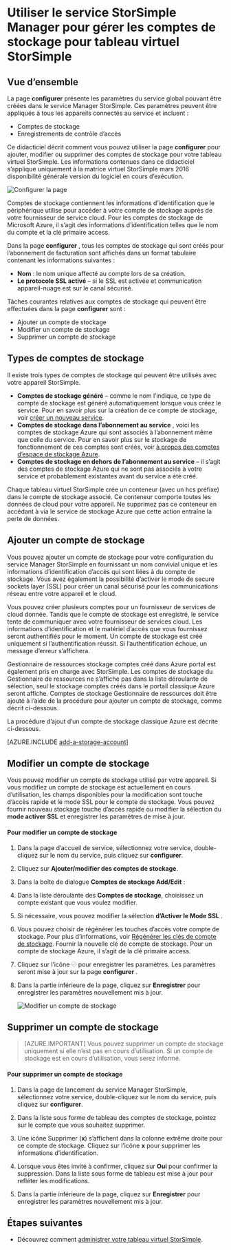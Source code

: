 <properties 
   pageTitle="Gérer votre compte de stockage StorSimple | Microsoft Azure"
   description="Explique comment vous pouvez utiliser la page Gestionnaire StorSimple configurer pour ajouter, modifier, supprimer ou faire pivoter les clés de sécurité pour un compte de stockage associée à la matrice virtuel StorSimple."
   services="storsimple"
   documentationCenter="NA"
   authors="alkohli"
   manager="carmonm"
   editor="" />
<tags 
   ms.service="storsimple"
   ms.devlang="NA"
   ms.topic="article"
   ms.tgt_pltfrm="NA"
   ms.workload="TBD"
   ms.date="09/29/2016"
   ms.author="alkohli" />

# <a name="use-the-storsimple-manager-service-to-manage-storage-accounts-for-storsimple-virtual-array"></a>Utiliser le service StorSimple Manager pour gérer les comptes de stockage pour tableau virtuel StorSimple

## <a name="overview"></a>Vue d’ensemble

La page **configurer** présente les paramètres du service global pouvant être créées dans le service Manager StorSimple. Ces paramètres peuvent être appliqués à tous les appareils connectés au service et incluent :

- Comptes de stockage 
- Enregistrements de contrôle d’accès 

Ce didacticiel décrit comment vous pouvez utiliser la page **configurer** pour ajouter, modifier ou supprimer des comptes de stockage pour votre tableau virtuel StorSimple. Les informations contenues dans ce didacticiel s’applique uniquement à la matrice virtuel StorSimple mars 2016 disponibilité générale version du logiciel en cours d’exécution.

 ![Configurer la page](./media/storsimple-ova-manage-storage-accounts/configure_service_page.png)  

Comptes de stockage contiennent les informations d’identification que le périphérique utilise pour accéder à votre compte de stockage auprès de votre fournisseur de service cloud. Pour les comptes de stockage de Microsoft Azure, il s’agit des informations d’identification telles que le nom du compte et la clé primaire access. 

Dans la page **configurer** , tous les comptes de stockage qui sont créés pour l’abonnement de facturation sont affichés dans un format tabulaire contenant les informations suivantes :

- **Nom** : le nom unique affecté au compte lors de sa création.
- **Le protocole SSL activé** – si le SSL est activée et communication appareil-nuage est sur le canal sécurisé.

Tâches courantes relatives aux comptes de stockage qui peuvent être effectuées dans la page **configurer** sont :

- Ajouter un compte de stockage 
- Modifier un compte de stockage 
- Supprimer un compte de stockage 


## <a name="types-of-storage-accounts"></a>Types de comptes de stockage

Il existe trois types de comptes de stockage qui peuvent être utilisés avec votre appareil StorSimple.

- **Comptes de stockage généré** – comme le nom l’indique, ce type de compte de stockage est généré automatiquement lorsque vous créez le service. Pour en savoir plus sur la création de ce compte de stockage, voir [créer un nouveau service](storsimple-ova-manage-service.md#create-a-service). 
- **Comptes de stockage dans l’abonnement au service** , voici les comptes de stockage Azure qui sont associés à l’abonnement même que celle du service. Pour en savoir plus sur le stockage de fonctionnement de ces comptes sont créés, voir [à propos des comptes d’espace de stockage Azure](../storage/storage-create-storage-account.md). 
- **Comptes de stockage en dehors de l’abonnement au service** – il s’agit des comptes de stockage Azure qui ne sont pas associés à votre service et probablement existantes avant du service a été créé.

Chaque tableau virtuel StorSimple crée un conteneur (avec un hcs préfixe) dans le compte de stockage associé. Ce conteneur comporte toutes les données de cloud pour votre appareil. Ne supprimez pas ce conteneur en accédant à via le service de stockage Azure que cette action entraîne la perte de données.

## <a name="add-a-storage-account"></a>Ajouter un compte de stockage

Vous pouvez ajouter un compte de stockage pour votre configuration du service Manager StorSimple en fournissant un nom convivial unique et les informations d’identification d’accès qui sont liées à du compte de stockage. Vous avez également la possibilité d’activer le mode de secure sockets layer (SSL) pour créer un canal sécurisé pour les communications réseau entre votre appareil et le cloud.

Vous pouvez créer plusieurs comptes pour un fournisseur de services de cloud donnée. Tandis que le compte de stockage est enregistré, le service tente de communiquer avec votre fournisseur de services cloud. Les informations d’identification et le matériel d’accès que vous fournissez seront authentifiés pour le moment. Un compte de stockage est créé uniquement si l’authentification réussit. Si l’authentification échoue, un message d’erreur s’affichera.

Gestionnaire de ressources stockage comptes créé dans Azure portal est également pris en charge avec StorSimple. Les comptes de stockage du Gestionnaire de ressources ne s’affiche pas dans la liste déroulante de sélection, seul le stockage comptes créés dans le portail classique Azure seront affiche. Comptes de stockage Gestionnaire de ressources doit être ajouté à l’aide de la procédure pour ajouter un compte de stockage, comme décrit ci-dessous.

La procédure d’ajout d’un compte de stockage classique Azure est décrite ci-dessous.

[AZURE.INCLUDE [add-a-storage-account](../../includes/storsimple-ova-configure-new-storage-account.md)]

## <a name="edit-a-storage-account"></a>Modifier un compte de stockage

Vous pouvez modifier un compte de stockage utilisé par votre appareil. Si vous modifiez un compte de stockage est actuellement en cours d’utilisation, les champs disponibles pour la modification sont touche d’accès rapide et le mode SSL pour le compte de stockage. Vous pouvez fournir nouveau stockage touche d’accès rapide ou modifier la sélection du **mode activer SSL** et enregistrer les paramètres de mise à jour.

#### <a name="to-edit-a-storage-account"></a>Pour modifier un compte de stockage

1. Dans la page d’accueil de service, sélectionnez votre service, double-cliquez sur le nom du service, puis cliquez sur **configurer**.

2. Cliquez sur **Ajouter/modifier des comptes de stockage**.

3. Dans la boîte de dialogue **Comptes de stockage Add/Edit** :

  1. Dans la liste déroulante des **Comptes de stockage**, choisissez un compte existant que vous voulez modifier. 
  2. Si nécessaire, vous pouvez modifier la sélection **d’Activer le Mode SSL** .
  3. Vous pouvez choisir de régénérer les touches d’accès votre compte de stockage. Pour plus d’informations, voir [Régénérer les clés de compte de stockage](storage-create-storage-account.md#manage-your-storage-access-keys). Fournir la nouvelle clé de compte de stockage. Pour un compte de stockage Azure, il s’agit de la clé primaire access. 
  4. Cliquez sur l’icône ![Vérifiez icône](./media/storsimple-ova-manage-storage-accounts/checkicon.png) pour enregistrer les paramètres. Les paramètres seront mise à jour sur la page **configurer** . 
  5. Dans la partie inférieure de la page, cliquez sur **Enregistrer** pour enregistrer les paramètres nouvellement mis à jour. 

     ![Modifier un compte de stockage](./media/storsimple-ova-manage-storage-accounts/modifyexistingstorageaccount.png)
  
## <a name="delete-a-storage-account"></a>Supprimer un compte de stockage

> [AZURE.IMPORTANT] Vous pouvez supprimer un compte de stockage uniquement si elle n’est pas en cours d’utilisation. Si un compte de stockage est en cours d’utilisation, vous serez informé.

#### <a name="to-delete-a-storage-account"></a>Pour supprimer un compte de stockage

1. Dans la page de lancement du service Manager StorSimple, sélectionnez votre service, double-cliquez sur le nom du service, puis cliquez sur **configurer**.

2. Dans la liste sous forme de tableau des comptes de stockage, pointez sur le compte que vous souhaitez supprimer.

3. Une icône Supprimer (**x**) s’affichent dans la colonne extrême droite pour ce compte de stockage. Cliquez sur l’icône **x** pour supprimer les informations d’identification.

4. Lorsque vous êtes invité à confirmer, cliquez sur **Oui** pour confirmer la suppression. Dans la liste sous forme de tableau est mise à jour pour refléter les modifications.

5. Dans la partie inférieure de la page, cliquez sur **Enregistrer** pour enregistrer les paramètres nouvellement mis à jour.


## <a name="next-steps"></a>Étapes suivantes

- Découvrez comment [administrer votre tableau virtuel StorSimple](storsimple-ova-web-ui-admin.md).
